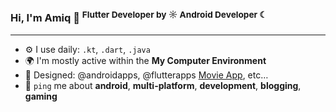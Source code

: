 ### Hi, I'm Amiq 👋 <sup>Flutter Developer by ☼ Android Developer ☾</sup>

---

- ⚙️ I use daily: `.kt`, `.dart`, `.java`
- 🌍 I'm mostly active within the **My Computer Environment**
- 💅 Designed: @androidapps, @flutterapps [Movie App](https://), etc…
- 💬 `ping` me about **android**, **multi-platform**, **development**, **blogging**, **gaming**

